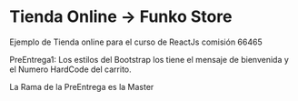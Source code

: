 # Tienda Online -> Funko Store 
Ejemplo de Tienda online para el curso de ReactJs comisión 66465  

PreEntrega1: 
Los estilos del Bootstrap los tiene el mensaje de bienvenida y el Numero HardCode del carrito. 

La Rama de la PreEntrega es la Master 
